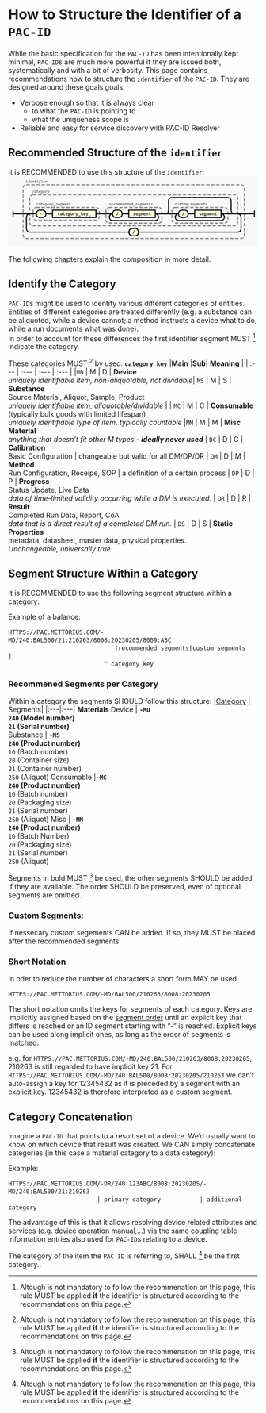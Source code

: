 
# How to Structure the Identifier of a ``PAC-ID``

While the basic specification for the `PAC-ID` has been intentionally kept minimal, `PAC-ID`s are much more powerful if they are issued both, systematically and with a bit of verbosity. This page contains recommendations how to structure the `identifier` of the `PAC-ID`. 
They are designed around these goals goals:

- Verbose enough so that it is always clear
  - to what the `PAC-ID` is pointing to
  - what the uniqueness scope is
- Reliable and easy for service discovery with PAC-ID Resolver

## Recommended Structure of the `identifier`
It is RECOMMENDED to use this structure of the `identifier`:
![Segment groups](images/identifier_structure.png)


The following chapters explain the composition in more detail.


## Identify the Category
`PAC-ID`s might be used to identify various different categories of entities. Entities of different categories are treated differently (e.g. a substance can be aliquoted, while a device cannot; a method instructs a device what to do, while a run documents what was done). <br>
In order to account for these differences the first identifier segment MUST [^1] indicate the category.

These categories MUST [^1] by used:
**`category key`** |**Main** |**Sub**| **Meaning** |
| :--- | :--- | :--- | :--- |
|`MD` | M | D | **Device** <br> _uniquely identifiable item, non-aliquotable, not dividable_| 
 `MS` | M | S | **Substance** <br> Source Material, Aliquot, Sample, Product <br> _uniquely identifiable item, aliquotable/dividable_ |
| `MC` | M | C | **Consumable** <br> (typically bulk goods with limited lifespan) <br> _uniquely identifiable type of item, typically countable_ 
|`MM` | M | M | **Misc Material** <br> _anything that doesn’t fit other M types - **ideally never used**_ 
| `DC` | D | C | **Calibration** <br> Basic Configuration | changeable but valid for all DM/DP/DR 
| `DM` | D | M | **Method** <br> Run Configuration, Receipe, SOP | a definition of a certain process 
| `DP` | D | P | **Progress** <br> Status Update, Live Data <br> _data of time-limited validity occurring while a DM is executed._
| `DR` | D | R | **Result** <br> Completed Run Data, Report, CoA <br> _data that is a direct result of a completed DM run._
| `DS` | D | S | **Static Properties** <br> metadata, datasheet, master data, physical properties. <br> _Unchangeable, universally true_ 





## Segment Structure Within a Category 
It is RECOMMENDED to use the following segment structure within a category:

Example of a balance:
```
HTTPS://PAC.METTORIUS.COM/-MD/240:BAL500/21:210263/8008:20230205/8009:ABC
                              |recommended segments|custom segments      |
                           ^ category key
```

### Recommened Segments per Category
Within a category the segments SHOULD follow this structure:
|[Category](#categories) | Segments|
|:---|:---|
**Materials**
Device | **`-MD` <br>`240` (Model number) <br> `21`  (Serial number)** <br>
Substance | **`-MS` <br> `240`  (Product number)** <br> `10`  (Batch number) <br> `20`  (Container size) <br> `21`  (Container number) <br> `250` (Aliquot)
Consumable |**`-MC` <br> `240`  (Product number)** <br> `10` (Batch number) <br> `20` (Packaging size) <br> `21` (Serial number) <br> `250`  (Aliquot)
Misc | **`-MM` <br> `240` (Product number)** <br> `10`  (Batch Number) <br> `20` (Packaging size) <br> `21` (Serial number) <br> `250` (Aliquot)


Segments in bold MUST [^1] be used, the other segments SHOULD be added if they are available. The order SHOULD be preserved, even of optional segments are omitted.


### Custom Segments:
If nessecary custom segements CAN be added. If so, they MUST be placed after the recommended segments.

### Short Notation
In oder to reduce the number of characters a short form MAY be used. 

```
HTTPS://PAC.METTORIUS.COM/-MD/BAL500/210263/8008:20230205
```

The short notation omits the keys for segments of each category. Keys are implicitly assigned based on the [segment order](#Best-practice-for-segment-structure-within-a-category) until an explicit key that differs is reached or an ID segment starting with “-“ is reached.
Explicit keys can be used along implicit ones, as long as the order of segments is matched.

e.g. for ``HTTPS://PAC.METTORIUS.COM/-MD/240:BAL500/210263/8008:20230205``, 210263 is still regarded to have implicit key 21. For ``HTTPS://PAC.METTORIUS.COM/-MD/240:BAL500/8008:20230205/210263`` we can’t auto-assign a key for 12345432 as it is preceded by a segment with an explicit key. 12345432 is therefore interpreted as a custom segment.



## Category Concatenation
Imagine a `PAC-ID` that points to a result set of a device. We’d usually want to know on which device that result was created. We CAN simply concatenate categories (in this case a material category to a data category):

Example:
```
HTTPS://PAC.METTORIUS.COM/-DR/240:123ABC/8008:20230205/-MD/240:BAL500/21:210263
                         | primary category           | additional category
```

The advantage of this is that it allows resolving device related attributes and services (e.g. device operation manual,…) via the same coupling table information entries also used for `PAC-ID`s relating to a device.

The category of the item the `PAC-ID` is referring to, SHALL [^1] be the first category.. 


[^1]: Altough is not mandatory to follow the recommenation on this page, this rule MUST be applied **if** the identifier is structured according to the recommendations on this page.